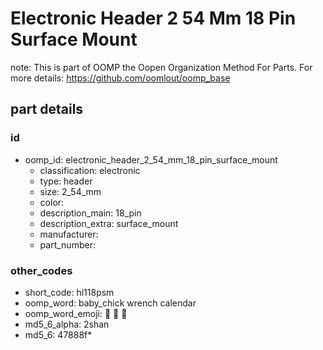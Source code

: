 # Electronic Header 2 54 Mm 18 Pin Surface Mount  

note: This is part of OOMP the Oopen Organization Method For Parts. For more details: https://github.com/oomlout/oomp_base

##  part details





### id
* oomp_id: electronic_header_2_54_mm_18_pin_surface_mount
  * classification: electronic
  * type: header
  * size: 2_54_mm
  * color: 
  * description_main: 18_pin
  * description_extra: surface_mount
  * manufacturer: 
  * part_number: 

### other_codes
* short_code: hi118psm
* oomp_word: baby_chick wrench calendar
* oomp_word_emoji: :baby_chick: :wrench: :calendar:
* md5_6_alpha: 2shan
* md5_6: 47888f* 